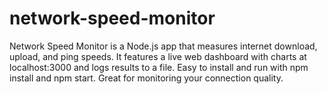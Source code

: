 # network-speed-monitor
Network Speed Monitor is a Node.js app that measures internet download, upload, and ping speeds. It features a live web dashboard with charts at localhost:3000 and logs results to a file. Easy to install and run with npm install and npm start. Great for monitoring your connection quality.
